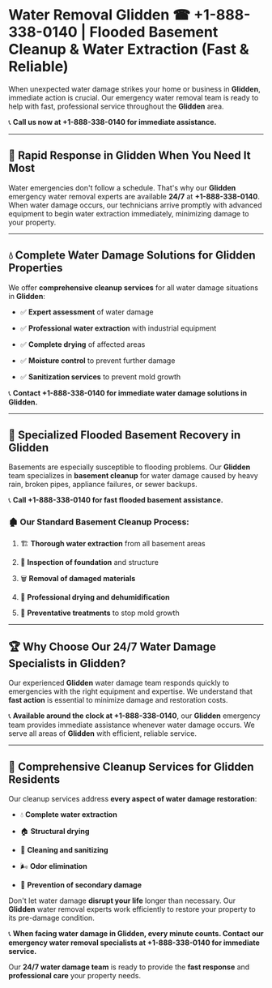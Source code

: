 # Water Removal Glidden ☎ +1-888-338-0140 | Flooded Basement Cleanup & Water Extraction (Fast & Reliable)

When unexpected water damage strikes your home or business in **Glidden**, immediate action is crucial. Our emergency water removal team is ready to help with fast, professional service throughout the **Glidden** area. 

📞 **Call us now at +1-888-338-0140 for immediate assistance.**
---
## 🚀 Rapid Response in Glidden When You Need It Most
Water emergencies don't follow a schedule. That's why our **Glidden** emergency water removal experts are available **24/7** at **+1-888-338-0140**. When water damage occurs, our technicians arrive promptly with advanced equipment to begin water extraction immediately, minimizing damage to your property.
---
## 💧 Complete Water Damage Solutions for Glidden Properties
We offer **comprehensive cleanup services** for all water damage situations in **Glidden**:
- ✅ **Expert assessment** of water damage  
- ✅ **Professional water extraction** with industrial equipment  
- ✅ **Complete drying** of affected areas  
- ✅ **Moisture control** to prevent further damage  
- ✅ **Sanitization services** to prevent mold growth  
📞 **Contact +1-888-338-0140 for immediate water damage solutions in Glidden.**
---
## 🌊 Specialized Flooded Basement Recovery in Glidden
Basements are especially susceptible to flooding problems. Our **Glidden** team specializes in **basement cleanup** for water damage caused by heavy rain, broken pipes, appliance failures, or sewer backups. 
📞 **Call +1-888-338-0140 for fast flooded basement assistance.**
### 🏚️ Our Standard Basement Cleanup Process:
1. 🏗️ **Thorough water extraction** from all basement areas  
2. 🔎 **Inspection of foundation** and structure  
3. 🗑️ **Removal of damaged materials**  
4. 💨 **Professional drying and dehumidification**  
5. 🚫 **Preventative treatments** to stop mold growth  
---
## 🏆 Why Choose Our 24/7 Water Damage Specialists in Glidden?
Our experienced **Glidden** water damage team responds quickly to emergencies with the right equipment and expertise. We understand that **fast action** is essential to minimize damage and restoration costs.
📞 **Available around the clock at +1-888-338-0140**, our **Glidden** emergency team provides immediate assistance whenever water damage occurs. We serve all areas of **Glidden** with efficient, reliable service.
---
## 🧹 Comprehensive Cleanup Services for Glidden Residents
Our cleanup services address **every aspect of water damage restoration**:
- 💧 **Complete water extraction**  
- 🏠 **Structural drying**  
- 🧼 **Cleaning and sanitizing**  
- 🌬️ **Odor elimination**  
- 🚫 **Prevention of secondary damage**  
Don't let water damage **disrupt your life** longer than necessary. Our **Glidden** water removal experts work efficiently to restore your property to its pre-damage condition.
📞 **When facing water damage in Glidden, every minute counts. Contact our emergency water removal specialists at +1-888-338-0140 for immediate service.**
Our **24/7 water damage team** is ready to provide the **fast response** and **professional care** your property needs.
